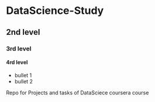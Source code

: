 # DataScience-Study
## 2nd level
### 3rd level
#### 4rd level
* bullet 1
* bullet 2

Repo for Projects and tasks of DataSciece coursera course
